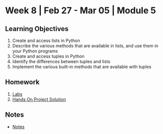 # Week 8 | Feb 27 - Mar 05 | Module 5

## Learning Objectives

1. Create and access lists in Python
2. Describe the various methods that are available in lists, and use them in your Python programs
3. Create and access tuples in Python
4. Identify the differences between tuples and lists
5. Implement the various built-in methods that are available with tuples

## Homework

1. [Labs](Labs/Lab_Notes.ipynb)
2. [Hands On Project Solution](ISYS229/Week8/HandsOn/README.md)


## Notes

* [Notes](Notes/Week8_Notes.md)